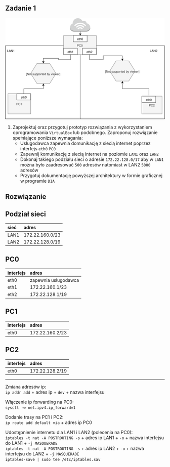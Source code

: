 Zadanie 1
---------

![zadanie 1](zadanie-1.svg)

1. Zaprojektuj oraz przygotuj prototyp rozwiązania z wykorzystaniem oprogramowania ``VirtualBox`` lub podobnego. 
Zaproponuj rozwiązanie spełniające poniższe wymagania:
   * Usługodawca zapewnia domunikację z siecią internet poprzez interfejs ``eth0`` ``PC0``
   * Zapewnij komunikację z siecią internet na poziomie ``LAN1`` oraz ``LAN2``
   * Dokonaj takiego podziału sieci o adresie ``172.22.128.0/17`` aby w ``LAN1`` można było zaadresować ``500`` adresów natomiast w LAN2 ``5000`` adresów    
   * Przygotuj dokumentację powyższej architektury w formie graficznej w programie ``DIA``  
   
   
Rozwiązanie
-----------

Podział sieci
-------------
| sieć | adres |
|:-----|:------|
| LAN1 | 172.22.160.0/23 |
| LAN2 | 172.22.128.0/19 |


PC0
---
|  interfejs   | adres  |
|:-------------| :------| 
| eth0 | zapewnia usługodawca |
| eth1 | 172.22.160.1/23  |
| eth2 | 172.22.128.1/19  |

PC1
---
|  interfejs   | adres  |
|:-------------| :------| 
| eth0 | 172.22.160.2/23 |

PC2
---
|  interfejs   | adres  |
|:-------------| :------| 
| eth0 | 172.22.128.2/19 |

--------------

Zmiana adresów ip:  
``ip addr add`` + adres ip + ``dev`` + nazwa interfejsu 

Włączenie ip forwarding na PC0:  
``sysctl -w net.ipv4.ip_forward=1``

Dodanie trasy na PC1 i PC2:  
``ip route add default via`` + adres ip PC0

Udostępnienie internetu dla LAN1 i LAN2 (polecenia na PC0):  
``iptables -t nat -A POSTROUTING -s`` + adres ip LAN1 + ``-o`` + nazwa interfejsu do LAN1 + ``-j MASQUERADE``  
``iptables -t nat -A POSTROUTING -s`` + adres ip LAN2 + ``-o`` + nazwa interfejsu do LAN2 + ``-j MASQUERADE``  
``iptables-save | sudo tee /etc/iptables.sav``
